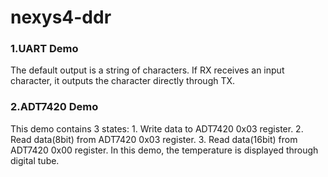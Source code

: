 # nexys4-ddr
### 1.UART Demo
  The default output is a string of characters. If RX receives an input character, it outputs the character directly through TX.
### 2.ADT7420 Demo
  This demo contains 3 states: 1. Write data to ADT7420 0x03 register.
                               2. Read data(8bit) from ADT7420 0x03 register.
                               3. Read data(16bit) from ADT7420 0x00 register.
  In this demo, the temperature is displayed through digital tube.
